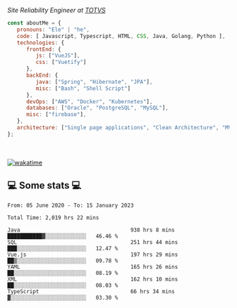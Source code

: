 <p><em>Site Reliability Engineer at <a href="https://www.totvs.com/">TOTVS</a></br>
</em></p>


```javascript
const aboutMe = {
   pronouns: "Ele" | "he",
   code: [ Javascript, Typescript, HTML, CSS, Java, Golang, Python ],
   technologies: {
      frontEnd: {
         js: ["VueJS"],
         css: ["Vuetify"]
      },
      backEnd: {
         java: ["Spring", "Hibernate", "JPA"],
         misc: ["Bash", "Shell Script"]
      },
      devOps: ["AWS", "Docker", "Kubernetes"],
      databases: ["Oracle", "PostgreSQL", "MySQL"],
      misc: ["firebase"],
   },
   architecture: ["Single page applications", "Clean Architecture", "MVC", "Microservices"],
};
```
</br></br>
[![wakatime](https://wakatime.com/badge/user/a3a8ed06-d304-4d6b-bc86-4adc418cdea7.svg)](https://wakatime.com/@a3a8ed06-d304-4d6b-bc86-4adc418cdea7)
<h2>💻 Some stats 💻</h2>

<!--START_SECTION:waka-->

```text
From: 05 June 2020 - To: 15 January 2023

Total Time: 2,019 hrs 22 mins

Java                                   938 hrs 8 mins  ███████████▓░░░░░░░░░░░░░   46.46 %
SQL                                    251 hrs 44 mins ███░░░░░░░░░░░░░░░░░░░░░░   12.47 %
Vue.js                                 197 hrs 29 mins ██▒░░░░░░░░░░░░░░░░░░░░░░   09.78 %
YAML                                   165 hrs 26 mins ██░░░░░░░░░░░░░░░░░░░░░░░   08.19 %
XML                                    162 hrs 10 mins ██░░░░░░░░░░░░░░░░░░░░░░░   08.03 %
TypeScript                             66 hrs 34 mins  ▓░░░░░░░░░░░░░░░░░░░░░░░░   03.30 %
```

<!--END_SECTION:waka-->
